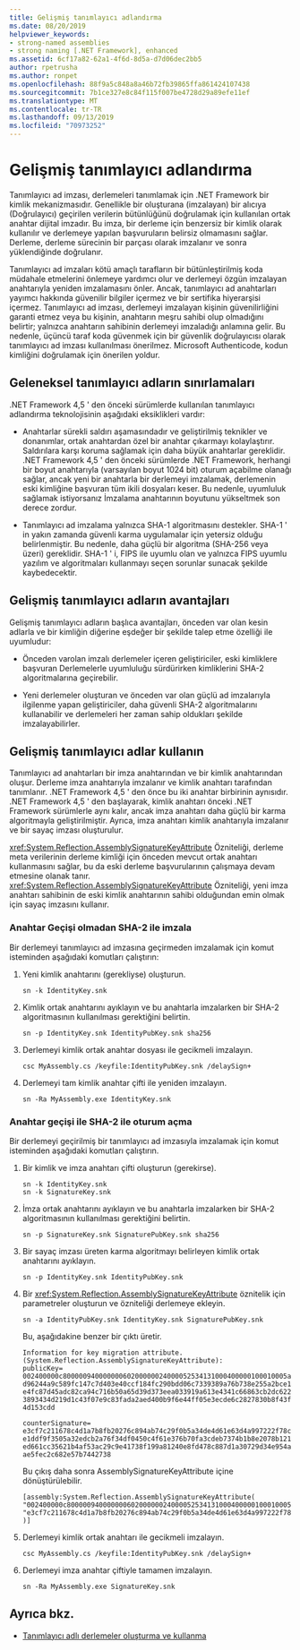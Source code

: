 ```yaml
---
title: Gelişmiş tanımlayıcı adlandırma
ms.date: 08/20/2019
helpviewer_keywords:
- strong-named assemblies
- strong naming [.NET Framework], enhanced
ms.assetid: 6cf17a82-62a1-4f6d-8d5a-d7d06dec2bb5
author: rpetrusha
ms.author: ronpet
ms.openlocfilehash: 88f9a5c848a8a46b72fb39865ffa861424107438
ms.sourcegitcommit: 7b1ce327e8c84f115f007be4728d29a89efe11ef
ms.translationtype: MT
ms.contentlocale: tr-TR
ms.lasthandoff: 09/13/2019
ms.locfileid: "70973252"
---
```

# <a name="enhanced-strong-naming"></a>Gelişmiş tanımlayıcı adlandırma
Tanımlayıcı ad imzası, derlemeleri tanımlamak için .NET Framework bir kimlik mekanizmasıdır. Genellikle bir oluşturana (imzalayan) bir alıcıya (Doğrulayıcı) geçirilen verilerin bütünlüğünü doğrulamak için kullanılan ortak anahtar dijital imzadır. Bu imza, bir derleme için benzersiz bir kimlik olarak kullanılır ve derlemeye yapılan başvuruların belirsiz olmamasını sağlar. Derleme, derleme sürecinin bir parçası olarak imzalanır ve sonra yüklendiğinde doğrulanır.  
  
 Tanımlayıcı ad imzaları kötü amaçlı tarafların bir bütünleştirilmiş koda müdahale etmelerini önlemeye yardımcı olur ve derlemeyi özgün imzalayan anahtarıyla yeniden imzalamasını önler. Ancak, tanımlayıcı ad anahtarları yayımcı hakkında güvenilir bilgiler içermez ve bir sertifika hiyerarşisi içermez. Tanımlayıcı ad imzası, derlemeyi imzalayan kişinin güvenilirliğini garanti etmez veya bu kişinin, anahtarın meşru sahibi olup olmadığını belirtir; yalnızca anahtarın sahibinin derlemeyi imzaladığı anlamına gelir. Bu nedenle, üçüncü taraf koda güvenmek için bir güvenlik doğrulayıcısı olarak tanımlayıcı ad imzası kullanılması önerilmez. Microsoft Authenticode, kodun kimliğini doğrulamak için önerilen yoldur.  
  
## <a name="limitations-of-conventional-strong-names"></a>Geleneksel tanımlayıcı adların sınırlamaları  
 .NET Framework 4,5 ' den önceki sürümlerde kullanılan tanımlayıcı adlandırma teknolojisinin aşağıdaki eksiklikleri vardır:  
  
- Anahtarlar sürekli saldırı aşamasındadır ve geliştirilmiş teknikler ve donanımlar, ortak anahtardan özel bir anahtar çıkarmayı kolaylaştırır. Saldırılara karşı koruma sağlamak için daha büyük anahtarlar gereklidir. .NET Framework 4,5 ' den önceki sürümlerde .NET Framework, herhangi bir boyut anahtarıyla (varsayılan boyut 1024 bit) oturum açabilme olanağı sağlar, ancak yeni bir anahtarla bir derlemeyi imzalamak, derlemenin eski kimliğine başvuran tüm ikili dosyaları keser. Bu nedenle, uyumluluk sağlamak istiyorsanız İmzalama anahtarının boyutunu yükseltmek son derece zordur.  
  
- Tanımlayıcı ad imzalama yalnızca SHA-1 algoritmasını destekler. SHA-1 ' in yakın zamanda güvenli karma uygulamalar için yetersiz olduğu belirlenmiştir. Bu nedenle, daha güçlü bir algoritma (SHA-256 veya üzeri) gereklidir. SHA-1 ' i, FIPS ile uyumlu olan ve yalnızca FIPS uyumlu yazılım ve algoritmaları kullanmayı seçen sorunlar sunacak şekilde kaybedecektir.  
  
## <a name="advantages-of-enhanced-strong-names"></a>Gelişmiş tanımlayıcı adların avantajları  
 Gelişmiş tanımlayıcı adların başlıca avantajları, önceden var olan kesin adlarla ve bir kimliğin diğerine eşdeğer bir şekilde talep etme özelliği ile uyumludur:  
  
- Önceden varolan imzalı derlemeler içeren geliştiriciler, eski kimliklere başvuran Derlemelerle uyumluluğu sürdürirken kimliklerini SHA-2 algoritmalarına geçirebilir.  
  
- Yeni derlemeler oluşturan ve önceden var olan güçlü ad imzalarıyla ilgilenme yapan geliştiriciler, daha güvenli SHA-2 algoritmalarını kullanabilir ve derlemeleri her zaman sahip oldukları şekilde imzalayabilirler.  
  
## <a name="use-enhanced-strong-names"></a>Gelişmiş tanımlayıcı adlar kullanın  
 Tanımlayıcı ad anahtarları bir imza anahtarından ve bir kimlik anahtarından oluşur. Derleme imza anahtarıyla imzalanır ve kimlik anahtarı tarafından tanımlanır. .NET Framework 4,5 ' den önce bu iki anahtar birbirinin aynısıdır. .NET Framework 4,5 ' den başlayarak, kimlik anahtarı önceki .NET Framework sürümlerle aynı kalır, ancak imza anahtarı daha güçlü bir karma algoritmayla geliştirilmiştir. Ayrıca, imza anahtarı kimlik anahtarıyla imzalanır ve bir sayaç imzası oluşturulur.  
  
 <xref:System.Reflection.AssemblySignatureKeyAttribute> Özniteliği, derleme meta verilerinin derleme kimliği için önceden mevcut ortak anahtarı kullanmasını sağlar, bu da eski derleme başvurularının çalışmaya devam etmesine olanak tanır.  <xref:System.Reflection.AssemblySignatureKeyAttribute> Özniteliği, yeni imza anahtarı sahibinin de eski kimlik anahtarının sahibi olduğundan emin olmak için sayaç imzasını kullanır.  
  
### <a name="sign-with-sha-2-without-key-migration"></a>Anahtar Geçişi olmadan SHA-2 ile imzala  
 Bir derlemeyi tanımlayıcı ad imzasına geçirmeden imzalamak için komut isteminden aşağıdaki komutları çalıştırın:  
  
1. Yeni kimlik anahtarını (gerekliyse) oluşturun.  
  
    ```  
    sn -k IdentityKey.snk  
    ```  
  
2. Kimlik ortak anahtarını ayıklayın ve bu anahtarla imzalarken bir SHA-2 algoritmasının kullanılması gerektiğini belirtin.  
  
    ```  
    sn -p IdentityKey.snk IdentityPubKey.snk sha256  
    ```  
  
3. Derlemeyi kimlik ortak anahtar dosyası ile gecikmeli imzalayın.  
  
    ```  
    csc MyAssembly.cs /keyfile:IdentityPubKey.snk /delaySign+  
    ```  
  
4. Derlemeyi tam kimlik anahtar çifti ile yeniden imzalayın.  
  
    ```  
    sn -Ra MyAssembly.exe IdentityKey.snk  
    ```  
  
### <a name="sign-with-sha-2-with-key-migration"></a>Anahtar geçişi ile SHA-2 ile oturum açma  
 Bir derlemeyi geçirilmiş bir tanımlayıcı ad imzasıyla imzalamak için komut isteminden aşağıdaki komutları çalıştırın.  
  
1. Bir kimlik ve imza anahtarı çifti oluşturun (gerekirse).  
  
    ```  
    sn -k IdentityKey.snk  
    sn -k SignatureKey.snk  
    ```  
  
2. İmza ortak anahtarını ayıklayın ve bu anahtarla imzalarken bir SHA-2 algoritmasının kullanılması gerektiğini belirtin.  
  
    ```  
    sn -p SignatureKey.snk SignaturePubKey.snk sha256  
    ```  
  
3. Bir sayaç imzası üreten karma algoritmayı belirleyen kimlik ortak anahtarını ayıklayın.  
  
    ```  
    sn -p IdentityKey.snk IdentityPubKey.snk  
    ```  
  
4. Bir <xref:System.Reflection.AssemblySignatureKeyAttribute> öznitelik için parametreler oluşturun ve özniteliği derlemeye ekleyin.  
  
    ```  
    sn -a IdentityPubKey.snk IdentityKey.snk SignaturePubKey.snk  
    ```  

    Bu, aşağıdakine benzer bir çıktı üretir.

    ```
    Information for key migration attribute.
    (System.Reflection.AssemblySignatureKeyAttribute):
    publicKey=
    002400000c80000094000000060200000024000052534131000400000100010005a3a81ac0a519
    d96244a9c589fc147c7d403e40ccf184fc290bdd06c7339389a76b738e255a2bce1d56c3e7e936
    e4fc87d45adc82ca94c716b50a65d39d373eea033919a613e4341c66863cb2dc622bcb541762b4
    3893434d219d1c43f07e9c83fada2aed400b9f6e44ff05e3ecde6c2827830b8f43f7ac8e3270a3
    4d153cdd

    counterSignature=
    e3cf7c211678c4d1a7b8fb20276c894ab74c29f0b5a34de4d61e63d4a997222f78cdcbfe4c91eb
    e1ddf9f3505a32edcb2a76f34df0450c4f61e376b70fa3cdeb7374b1b8e2078b121e2ee6e8c6a8
    ed661cc35621b4af53ac29c9e41738f199a81240e8fd478c887d1a30729d34e954a97cddce66e3
    ae5fec2c682e57b7442738
    ```

    Bu çıkış daha sonra AssemblySignatureKeyAttribute içine dönüştürülebilir.

    ```
    [assembly:System.Reflection.AssemblySignatureKeyAttribute(
    "002400000c80000094000000060200000024000052534131000400000100010005a3a81ac0a519d96244a9c589fc147c7d403e40ccf184fc290bdd06c7339389a76b738e255a2bce1d56c3e7e936e4fc87d45adc82ca94c716b50a65d39d373eea033919a613e4341c66863cb2dc622bcb541762b43893434d219d1c43f07e9c83fada2aed400b9f6e44ff05e3ecde6c2827830b8f43f7ac8e3270a34d153cdd",
    "e3cf7c211678c4d1a7b8fb20276c894ab74c29f0b5a34de4d61e63d4a997222f78cdcbfe4c91ebe1ddf9f3505a32edcb2a76f34df0450c4f61e376b70fa3cdeb7374b1b8e2078b121e2ee6e8c6a8ed661cc35621b4af53ac29c9e41738f199a81240e8fd478c887d1a30729d34e954a97cddce66e3ae5fec2c682e57b7442738"
    )]
    ```
  
5. Derlemeyi kimlik ortak anahtarı ile gecikmeli imzalayın.  
  
    ```  
    csc MyAssembly.cs /keyfile:IdentityPubKey.snk /delaySign+  
    ```  
  
6. Derlemeyi imza anahtar çiftiyle tamamen imzalayın.  
  
    ```  
    sn -Ra MyAssembly.exe SignatureKey.snk  
    ```  
  
## <a name="see-also"></a>Ayrıca bkz.

- [Tanımlayıcı adlı derlemeler oluşturma ve kullanma](create-use-strong-named.md)
